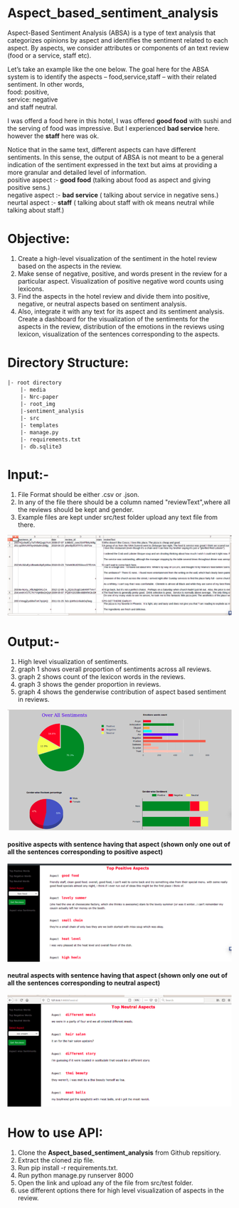 # Aspect_based_sentiment_analysis
Aspect-Based Sentiment Analysis (ABSA) is a type of text analysis that categorizes opinions by aspect and identifies the sentiment related to each aspect.
By aspects, we consider attributes or components of an text review (food or a service, staff etc).

Let’s take an example like the one below. The goal here for the ABSA system is to identify the aspects – food,service,staff – with their related sentiment. 
In other words, <br /> 
food: positive, <br />
service: negative <br />
and staff neutral. 

 

I was offerd a food here in this hotel, I was offered **good food** with sushi and the serving of food was impressive. But I experienced **bad service** here. however the **staff** here was ok.


Notice that in the same text, different aspects can have different sentiments. In this sense, the output of ABSA is not meant to be a general indication of the sentiment expressed in the text but aims at providing a more granular and detailed level of information.  <br />
positive aspect :- **good food** (talking about food as aspect and giving positive sens.) <br />
negative aspect :- **bad service** ( talking about service in negative sens.) <br />
neurtal aspect :- **staff** ( talking about staff with ok means neutral while talking about staff.) <br />


# Objective:
  1. Create a high-level visualization of the sentiment in the hotel review based on the aspects in the review.
  2. Make sense of negative, positive, and words present in the review for a particular aspect. Visualization of positive negative word counts using lexicons.
  3. Find the aspects in the hotel review and divide them into positive, negative, or neutral aspects based on sentiment analysis.
  4. Also, integrate it with any text for its aspect and its sentiment analysis. Create a dashboard for the visualization of the sentiments for the aspects in the review, distribution of the emotions in the reviews using lexicon, visualization of the sentences corresponding to the aspects.


# Directory Structure:

	|- root directory
		|- media
		|- Nrc-paper
		|- root_img
		|-sentiment_analysis
		|- src
		|- templates
		|- manage.py
		|- requirements.txt
		|- db.sqlite3 
		

# Input:- 
1. File Format should be either .csv or .json.
2. In any of the file there should be a column named "reviewText",where all the reviews should be kept and gender.
3. Example files are kept under src/test folder upload any text file from there.

![Screenshot](https://github.com/nka218/Aspect_based_sentiment_analysis/blob/main/root_img/55.png)

# Output:- 
1. High level visualization of sentiments.
2. graph 1 shows overall proportion of sentiments across all reviews.
3. graph 2 shows count of the lexicon words in the reviews.
4. graph 3 shows the gender proportion in reviews.
5. graph 4 shows the genderwise contribution of aspect based sentiment in reviews.

![Screenshot](https://github.com/nka218/Aspect_based_sentiment_analysis/blob/main/root_img/graphs.png)

#### positive aspects with sentence having that aspect (shown only one out of all the sentences corresponding to positive aspect)

![Screenshot](https://github.com/nka218/Aspect_based_sentiment_analysis/blob/main/root_img/33.png)

#### neutral aspects with sentence having that aspect (shown only one out of all the sentences corresponding to neutral aspect)

![Screenshot](https://github.com/nka218/Aspect_based_sentiment_analysis/blob/main/root_img/22.png)


		
# How to use API:

1. Clone the **Aspect_based_sentiment_analysis** from Github repsitiory.
2. Extract the cloned zip file.
3. Run pip install -r requirements.txt.
4. Run python manage.py runserver 8000
5. Open the link and upload any of the file from src/test folder.
6. use different options there for high level visualization of aspects in the review.
